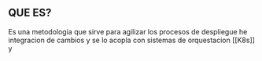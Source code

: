 ## QUE ES?

Es una metodologia que sirve para agilizar los procesos de despliegue he integracion de cambios y se lo acopla con sistemas de orquestacion [[K8s]] y